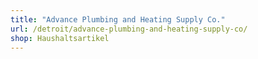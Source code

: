 ```yaml
---
title: "Advance Plumbing and Heating Supply Co."
url: /detroit/advance-plumbing-and-heating-supply-co/
shop: Haushaltsartikel
---
```

